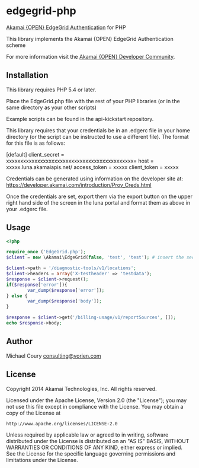 edgegrid-php
=============
[Akamai {OPEN} EdgeGrid Authentication] for PHP

[Akamai {OPEN} EdgeGrid Authentication]: https://developer.akamai.com/introduction/Client_Auth.html

This library implements the Akamai {OPEN} EdgeGrid Authentication scheme

For more information visit the [Akamai {OPEN} Developer Community](https://developer.akamai.com).

Installation
------------

This library requires PHP 5.4 or later.  

Place the EdgeGrid.php file with the rest of your PHP libraries (or in the same directory as your other scripts)

Example scripts can be found in the api-kickstart repository.

This library requires that your credentials be in an .edgerc file in your home directory (or the script can be
instructed to use a different file).  The format for this file is as follows:

[default]
client_secret = xxxxxxxxxxxxxxxxxxxxxxxxxxxxxxxxxxxxxxxxxxxxx=
host = xxxxx.luna.akamaiapis.net/
access_token = xxxxx
client_token = xxxxx

Credentials can be generated using information on the developer site at:
https://developer.akamai.com/introduction/Prov_Creds.html

Once the credentials are set, export them via the export button on the upper right hand side of the screen in the luna portal 
and format them as above in your .edgerc file.

Usage
-----

```php
<?php

require_once ('EdgeGrid.php');
$client = new \Akamai\EdgeGrid(false, 'test', 'test'); # insert the section of the .edgerc file for the calls here.

$client->path = '/diagnostic-tools/v1/locations';
$client->headers = array('X-testheader' => 'testdata');
$response = $client->request();
if($response['error']){
        var_dump($response['error']);
} else {
        var_dump($response['body']);
}

$response = $client->get('/billing-usage/v1/reportSources', []);
echo $response->body;
```

Author
------

Michael Coury <consulting@vorien.com>

License
-------

Copyright 2014 Akamai Technologies, Inc.  All rights reserved.

Licensed under the Apache License, Version 2.0 (the "License");
you may not use this file except in compliance with the License.
You may obtain a copy of the License at

    http://www.apache.org/licenses/LICENSE-2.0

Unless required by applicable law or agreed to in writing, software
distributed under the License is distributed on an "AS IS" BASIS,
WITHOUT WARRANTIES OR CONDITIONS OF ANY KIND, either express or implied.
See the License for the specific language governing permissions and
limitations under the License.
